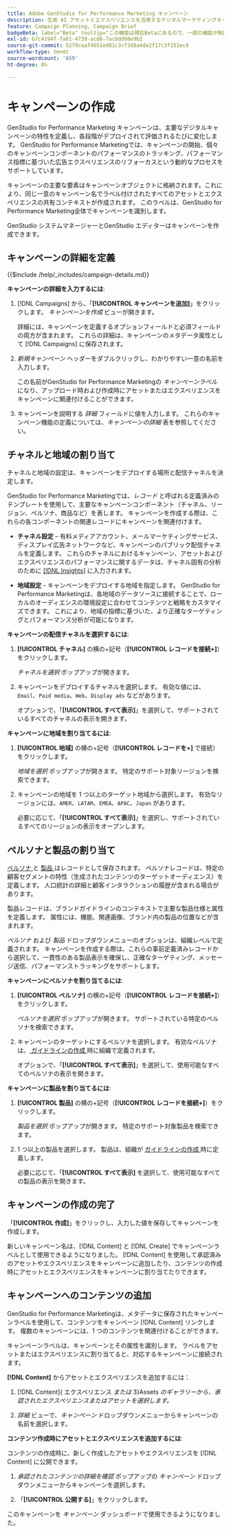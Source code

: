 ```yaml
---
title: Adobe GenStudio for Performance Marketing キャンペーン
description: 生成 AI アセットとエクスペリエンスを活用するデジタルマーケティングキャンペーンを作成および管理する方法について説明します。
feature: Campaign Planning, Campaign Brief
badgeBeta: label="Beta" tooltip="この機能は現在Betaにあるので、一部の機能が制限されるか、変更される可能性があります。"
exl-id: b7c4194f-fa61-4739-acd6-7acbdd98e9b2
source-git-commit: 5279caaf4651ed81c3cf3d8a4de2f17c3f151ec8
workflow-type: tm+mt
source-wordcount: '859'
ht-degree: 0%

---
```


# キャンペーンの作成

GenStudio for Performance Marketing キャンペーンは、主要なデジタルキャンペーンの特性を定義し、各段階がデプロイされて評価されるたびに変化します。 GenStudio for Performance Marketingでは、キャンペーンの開始、個々のキャンペーンコンポーネントのパフォーマンスのトラッキング、パフォーマンス指標に基づいた広告エクスペリエンスのリフォーカスという動的なプロセスをサポートしています。

キャンペーンの主要な要素はキャンペーンオブジェクトに格納されます。これにより、同じ一意のキャンペーン名でラベル付けされたすべてのアセットとエクスペリエンスの共有コンテキストが作成されます。 このラベルは、GenStudio for Performance Marketing全体でキャンペーンを識別します。

GenStudio システムマネージャーとGenStudio エディターはキャンペーンを作成できます。

## キャンペーンの詳細を定義

{{$include /help/_includes/campaign-details.md}}

**キャンペーンの詳細を入力するには**:

1. [!DNL Campaigns] から、「**[!UICONTROL キャンペーンを追加]**」をクリックします。 _キャンペーンを作成_ ビューが開きます。

   詳細には、キャンペーンを定義するオプションフィールドと必須フィールドの両方が含まれます。 これらの詳細は、キャンペーンのメタデータ属性として [!DNL Campaigns] に保存されます。

1. _新規キャンペーン_ ヘッダーをダブルクリックし、わかりやすい一意の名前を入力します。

   この名前がGenStudio for Performance Marketingの _キャンペーンラベル_ になり、アップロード時および作成時にアセットまたはエクスペリエンスをキャンペーンに関連付けることができます。

1. キャンペーンを説明する _詳細_ フィールドに値を入力します。 これらのキャンペーン機能の定義については、_キャンペーンの詳細_ 表を参照してください。

## チャネルと地域の割り当て

チャネルと地域の設定は、キャンペーンをデプロイする場所と配信チャネルを決定します。

GenStudio for Performance Marketingでは、_レコード_ と呼ばれる定義済みのテンプレートを使用して、主要なキャンペーンコンポーネント（チャネル、リージョン、ペルソナ、商品など）を表します。 キャンペーンを作成する際は、これらの各コンポーネントの関連レコードにキャンペーンを関連付けます。

* **チャネル設定** – 有料メディアアカウント、メールマーケティングサービス、ディスプレイ広告ネットワークなど、キャンペーンのパブリック配信チャネルを定義します。 これらのチャネルにおけるキャンペーン、アセットおよびエクスペリエンスのパフォーマンスに関するデータは、チャネル固有の分析のために [[!DNL Insights]](/help/user-guide/insights/overview.md) に入力されます。

* **地域設定** - キャンペーンをデプロイする地域を指定します。 GenStudio for Performance Marketingは、各地域のデータソースに接続することで、ローカルのオーディエンスの環境設定に合わせてコンテンツと戦略をカスタマイズできます。 これにより、地域の指標に基づいた、より正確なターゲティングとパフォーマンス分析が可能になります。

**キャンペーンの配信チャネルを選択するには**:

1. **[!UICONTROL チャネル]** の横の+記号（**[!UICONTROL レコードを接続+]**）をクリックします。

   _チャネルを選択_ ポップアップが開きます。

1. キャンペーンをデプロイするチャネルを選択します。 有効な値には、`Email`、`Paid media`、`Web`、`Display ads` などがあります。

   オプションで、「**[!UICONTROL すべて表示]**」を選択して、サポートされているすべてのチャネルの表示を開きます。

**キャンペーンに地域を割り当てるには**:

1. **[!UICONTROL 地域]** の横の+記号（**[!UICONTROL レコードを+]** で接続）をクリックします。

   _地域を選択_ ポップアップが開きます。 特定のサポート対象リージョンを検索できます。

1. キャンペーンの地域を 1 つ以上のターゲット地域から選択します。 有効なリージョンには、`AMER`、`LATAM`、`EMEA`、`APAC`、`Japan` があります。

   必要に応じて、「**[!UICONTROL すべて表示]**」を選択し、サポートされているすべてのリージョンの表示をオープンします。

## ペルソナと製品の割り当て

[ ペルソナ ](/help/user-guide/guidelines/personas.md) と [ 製品 ](/help/user-guide/guidelines/products.md) はレコードとして保存されます。 ペルソナレコードは、特定の顧客セグメントの特性（生成されたコンテンツのターゲットオーディエンス）を定義します。 人口統計の詳細と顧客インタラクションの履歴が含まれる場合があります。

製品レコードは、ブランドガイドラインのコンテキストで主要な製品仕様と属性を定義します。 属性には、機能、関連画像、ブランド内の製品の位置などが含まれます。

_ペルソナ_ および _製品_ ドロップダウンメニューのオプションは、組織レベルで定義されます。 キャンペーンを作成する際は、これらの事前定義済みレコードから選択して、一貫性のある製品表示を確保し、正確なターゲティング、メッセージ送信、パフォーマンストラッキングをサポートします。

**キャンペーンにペルソナを割り当てるには**:

1. **[!UICONTROL ペルソナ]** の横の+記号（**[!UICONTROL レコードを接続+]**）をクリックします。

   _ペルソナを選択_ ポップアップが開きます。 サポートされている特定のペルソナを検索できます。

1. キャンペーンのターゲットにするペルソナを選択します。 有効なペルソナは、[ ガイドラインの作成 ](/help/user-guide/guidelines/personas.md) 時に組織で定義されます。

   オプションで、「**[!UICONTROL すべて表示]**」を選択して、使用可能なすべてのペルソナの表示を開きます。

**キャンペーンに製品を割り当てるには**:

1. **[!UICONTROL 製品]** の横の+記号（**[!UICONTROL レコードを接続+]**）をクリックします。

   _製品を選択_ ポップアップが開きます。 特定のサポート対象製品を検索できます。

1. 1 つ以上の製品を選択します。 製品は、組織が [ ガイドラインの作成 ](/help/user-guide/guidelines/products.md) 時に定義します。

   必要に応じて、「**[!UICONTROL すべて表示]** を選択して、使用可能なすべての製品の表示を開きます。

## キャンペーンの作成の完了

「**[!UICONTROL 作成]**」をクリックし、入力した値を保存してキャンペーンを作成します。

新しいキャンペーン名は、[!DNL Content] と [!DNL Create] でキャンペーンラベルとして使用できるようになりました。 [!DNL Content] を使用して承認済みのアセットやエクスペリエンスをキャンペーンに追加したり、コンテンツの作成時にアセットとエクスペリエンスをキャンペーンに割り当てたりできます。

## キャンペーンへのコンテンツの追加

GenStudio for Performance Marketingは、メタデータに保存されたキャンペーンラベルを使用して、コンテンツをキャンペーン [!DNL Content] リンクします。 複数のキャンペーンには、1 つのコンテンツを関連付けることができます。

キャンペーンラベルは、キャンペーンとその属性を識別します。 ラベルをアセットまたはエクスペリエンスに割り当てると、対応するキャンペーンに接続されます。

**[!DNL Content]** からアセットとエクスペリエンスを追加するには：

1. [!DNL Content]{ エクスペリエンス _または_ 3}Assets _のギャラリーから、承認されたエクスペリエンスまたはアセットを選択します。_

1. _詳細_ ビューで、_キャンペーン_ ドロップダウンメニューからキャンペーンの名前を選択します。

**コンテンツ作成時にアセットとエクスペリエンスを追加するには**:

コンテンツの作成時に、新しく作成したアセットやエクスペリエンスを [!DNL Content] に公開できます。

1. _承認されたコンテンツの詳細を確認_ ポップアップの _キャンペーン_ ドロップダウンメニューからキャンペーンを選択します。

1. 「**[!UICONTROL 公開する]**」をクリックします。

このキャンペーンを _キャンペーン_ ダッシュボードで使用できるようになりました。
